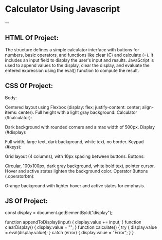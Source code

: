 # Calculator Using Javascript
--
## HTML Of Project:
The structure defines a simple calculator interface with buttons for numbers, basic operators, and functions like clear (C) and calculate (=). It includes an input field to display the user's input and results. JavaScript is used to append values to the display, clear the display, and evaluate the entered expression using the eval() function to compute the result.
## CSS Of Project:
Body:

Centered layout using Flexbox (display: flex; justify-content: center; align-items: center).
Full height with a light gray background.
Calculator (#calculator):

Dark background with rounded corners and a max width of 500px.
Display (#display):

Full width, large text, dark background, white text, no border.
Keypad (#keys):

Grid layout (4 columns), with 10px spacing between buttons.
Buttons:

Circular, 100x100px, dark gray background, white bold text, pointer cursor.
Hover and active states lighten the background color.
Operator Buttons (.operatorbtn):

Orange background with lighter hover and active states for emphasis.
## JS Of Project:
const display = document.getElementById("display");

function appendToDisplay(input) {
    display.value += input;
}
function clearDisplay() {
    display.value = "";
}
function calculate() {
    try {
        display.value = eval(display.value);
    }
    catch (error) {
        display.value = "Error";
    }
}
